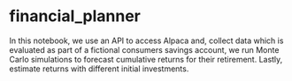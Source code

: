 # financial_planner
In this notebook, we use an API  to access Alpaca and, collect data which is evaluated as part of a fictional consumers savings account, we run Monte Carlo simulations to forecast cumulative returns  for their retirement. Lastly, estimate returns with different initial investments.
